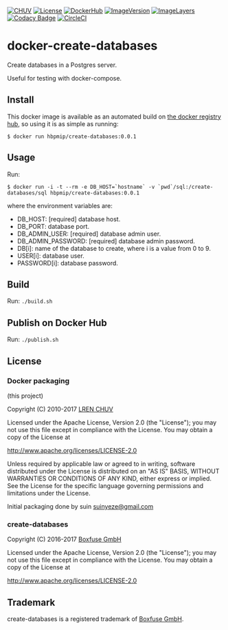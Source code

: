 [![CHUV](https://img.shields.io/badge/CHUV-LREN-AF4C64.svg)](https://www.unil.ch/lren/en/home.html) [![License](https://img.shields.io/badge/license-Apache--2.0-blue.svg)](https://github.com/LREN-CHUV/docker-create-databases/blob/master/LICENSE) [![DockerHub](https://img.shields.io/badge/docker-hbpmip%2Fcreate-databases-008bb8.svg)](https://hub.docker.com/r/hbpmip/create-databases/) [![ImageVersion](https://images.microbadger.com/badges/version/hbpmip/create-databases.svg)](https://hub.docker.com/r/hbpmip/create-databases/tags "hbpmip/create-databases image tags") [![ImageLayers](https://images.microbadger.com/badges/image/hbpmip/create-databases.svg)](https://microbadger.com/#/images/hbpmip/create-databases "hbpmip/create-databases on microbadger") [![Codacy Badge](https://api.codacy.com/project/badge/Grade/14600d91ae4244e3b8ce1d659be66e52)](https://www.codacy.com/app/hbp-mip/docker-create-databases?utm_source=github.com&amp;utm_medium=referral&amp;utm_content=LREN-CHUV/docker-create-databases&amp;utm_campaign=Badge_Grade) [![CircleCI](https://circleci.com/gh/LREN-CHUV/docker-create-databases/tree/master.svg?style=svg)](https://circleci.com/gh/LREN-CHUV/docker-create-databases/tree/master)


# docker-create-databases

Create databases in a Postgres server.

Useful for testing with docker-compose.

## Install

This docker image is available as an automated build on [the docker registry hub](https://registry.hub.docker.com/u/hbpmip/create-databases/), so using it is as simple as running:


```console
$ docker run hbpmip/create-databases:0.0.1
```

## Usage

Run:
```console
$ docker run -i -t --rm -e DB_HOST=`hostname` -v `pwd`/sql:/create-databases/sql hbpmip/create-databases:0.0.1
```

where the environment variables are:

* DB_HOST: [required] database host.
* DB_PORT: database port.
* DB_ADMIN_USER: [required] database admin user.
* DB_ADMIN_PASSWORD: [required] database admin password.
* DB[i]: name of the database to create, where i is a value from 0 to 9.
* USER[i]: database user.
* PASSWORD[i]: database password.

## Build

Run: `./build.sh`

## Publish on Docker Hub

Run: `./publish.sh`

## License

### Docker packaging

(this project)

Copyright (C) 2010-2017 [LREN CHUV](https://www.unil.ch/lren/en/home.html)

Licensed under the Apache License, Version 2.0 (the "License");
you may not use this file except in compliance with the License.
You may obtain a copy of the License at

http://www.apache.org/licenses/LICENSE-2.0

Unless required by applicable law or agreed to in writing, software
distributed under the License is distributed on an "AS IS" BASIS,
WITHOUT WARRANTIES OR CONDITIONS OF ANY KIND, either express or implied.
See the License for the specific language governing permissions and
limitations under the License.

Initial packaging done by suin <suinyeze@gmail.com>

### create-databases

Copyright (C) 2016-2017 [Boxfuse GmbH](https://boxfuse.com)

Licensed under the Apache License, Version 2.0 (the "License");
you may not use this file except in compliance with the License.
You may obtain a copy of the License at

http://www.apache.org/licenses/LICENSE-2.0

## Trademark
create-databases is a registered trademark of [Boxfuse GmbH](https://boxfuse.com).
